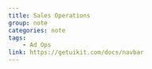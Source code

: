 ```yaml
---
title: Sales Operations
group: note
categories: note
tags:
    - Ad Ops
link: https://getuikit.com/docs/navbar
---
```

